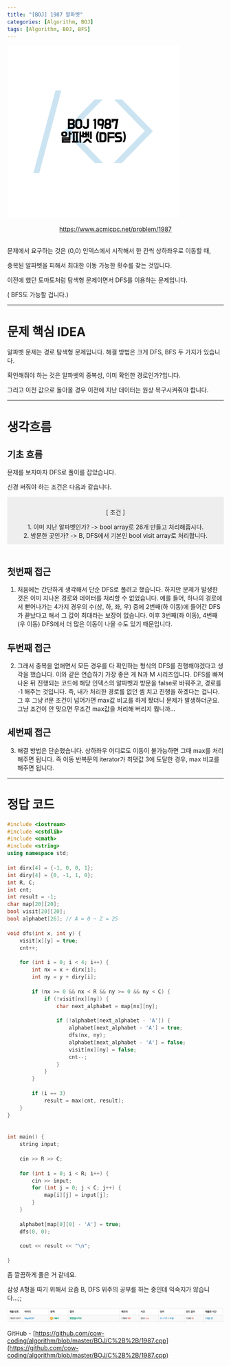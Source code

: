```yaml
---
title: "[BOJ] 1987 알파벳"
categories: [Algorithm, BOJ]
tags: [Algorithm, BOJ, BFS]
---
```

 

![](/image/BOJ/1987/1987.png)  

<center markdown="1"><a href="https://www.acmicpc.net/problem/1987">https://www.acmicpc.net/problem/1987</a></center><br>

문제에서 요구하는 것은 (0,0) 인덱스에서 시작해서 한 칸씩 상하좌우로 이동할 때,

중복된 알파벳을 피해서 최대한 이동 가능한 횟수를 찾는 것입니다.

이전에 했던 토마토처럼 탐색형 문제이면서 DFS를 이용하는 문제입니다.

( BFS도 가능할 겁니다.)

---

# 문제 핵심 IDEA

알파벳 문제는 경로 탐색형 문제입니다. 해결 방법은 크게 DFS, BFS 두 가지가 있습니다.

확인해줘야 하는 것은 알파벳의 중복성, 이미 확인한 경로인가?입니다.

그리고 이전 값으로 돌아올 경우 이전에 지난 데이터는 원상 복구시켜줘야 합니다.

---

# 생각흐름
## 기초 흐름

문제를 보자마자 DFS로 풀이를 잡았습니다.

신경 써줘야 하는 조건은 다음과 같습니다.

<div class="txc-textbox" style="border: 1px solid #eeeeee; background-color: #eeeeee; padding: 10px;" markdown="1">
<p style="text-align: center;">[ 조건 ]</p>
<center>1. 이미 지난 알파벳인가? -> bool array로 26개 만들고 처리해줍시다. <br>
2. 방문한 곳인가? -> B, DFS에서 기본인 bool visit array로 처리합니다.</center>
</div>
<br>

## 첫번째 접근

1. 처음에는 간단하게 생각해서 단순 DFS로 풀려고 했습니다.
하지만 문제가 발생한 것은 이미 지나온 경로와 데이터를 처리할 수 없었습니다.
예를 들어, 하나의 경로에서 뻗어나가는 4가지 경우의 수(상, 하, 좌, 우) 중에 2번째(하 이동)에 들어간 DFS가 끝났다고 해서 그 값이 최대라는 보장이 없습니다.
이후 3번째(좌 이동), 4번째(우 이동) DFS에서 더 많은 이동이 나올 수도 있기 때문입니다.

## 두번째 접근

2. 그래서 중복을 없애면서 모든 경우를 다 확인하는 형식의 DFS를 진행해야겠다고 생각을 했습니다.
이와 같은 연습하기 가장 좋은 게 N과 M 시리즈입니다.
DFS를 빠져나온 뒤 진행되는 코드에 해당 인덱스의 알파벳과 방문을 false로 바꿔주고, 경로를 -1 해주는 것입니다.
즉, 내가 처리한 경로를 없던 셈 치고 진행을 하겠다는 겁니다.
그 후 그냥 if문 조건이 넘어가면 max값 비교를 하게 짰더니 문제가 발생하더군요.
그냥 조건이 안 맞으면 무조건 max값을 처리해 버리지 뭡니까...

## 세번째 접근

3. 해결 방법은 단순했습니다. 상하좌우 어디로도 이동이 불가능하면 그때 max를 처리해주면 됩니다.
즉 이동 반복문의 iterator가 최댓값 3에 도달한 경우, max 비교를 해주면 됩니다.

---

# 정답 코드

```cpp
#include <iostream>
#include <cstdlib>
#include <cmath>
#include <string>
using namespace std;

int dirx[4] = {-1, 0, 0, 1};
int diry[4] = {0, -1, 1, 0};
int R, C;
int cnt;
int result = -1;
char map[20][20];
bool visit[20][20];
bool alphabet[26]; // A = 0 ~ Z = 25

void dfs(int x, int y) {
    visit[x][y] = true;
    cnt++;

    for (int i = 0; i < 4; i++) {
        int nx = x + dirx[i];
        int ny = y + diry[i];

        if (nx >= 0 && nx < R && ny >= 0 && ny < C) {
            if (!visit[nx][ny]) {
                char next_alphabet = map[nx][ny];

                if (!alphabet[next_alphabet - 'A']) {
                    alphabet[next_alphabet - 'A'] = true;
                    dfs(nx, ny);
                    alphabet[next_alphabet - 'A'] = false;
                    visit[nx][ny] = false;
                    cnt--;
                }
            }
        }

        if (i == 3)
            result = max(cnt, result);
    }
}


int main() {
    string input;

    cin >> R >> C;

    for (int i = 0; i < R; i++) {
        cin >> input;
        for (int j = 0; j < C; j++) {
            map[i][j] = input[j];
        }
    }

    alphabet[map[0][0] - 'A'] = true;
    dfs(0, 0);

    cout << result << "\n";

}
```

좀 깔끔하게 풀은 거 같네요.

삼성 A형을 따기 위해서 요즘 B, DFS 위주의 공부를 하는 중인데 익숙지가 않습니다...;;  

![](/image/BOJ/1987/result.png)

GitHub - [https://github.com/cow-coding/algorithm/blob/master/BOJ/C%2B%2B/1987.cpp](https://github.com/cow-coding/algorithm/blob/master/BOJ/C%2B%2B/1987.cpp)
